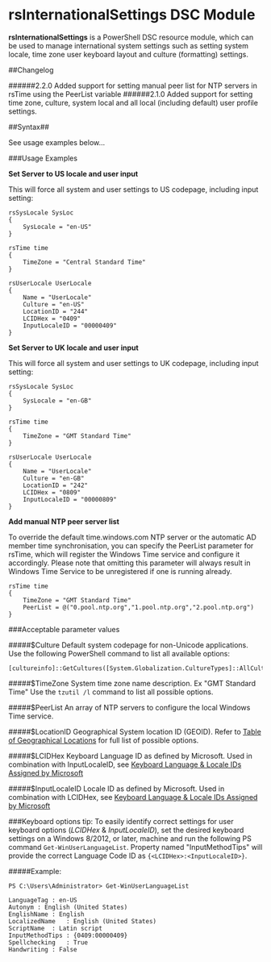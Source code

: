 rsInternationalSettings DSC Module
=======================

**rsInternationalSettings** is a PowerShell DSC resource module, which can be used to manage international system settings such as setting system locale, time zone user keyboard layout and culture (formatting) settings.

##Changelog

######2.2.0
Added support for setting manual peer list for NTP servers in rsTime using the PeerList variable
######2.1.0
Added support for setting time zone, culture, system local and all local (including default) user profile settings.

##Syntax##

See usage examples below...

###Usage Examples

**Set Server to US locale and user input**

This will force all system and user settings to US codepage, including input setting:

    rsSysLocale SysLoc
    {
    	SysLocale = "en-US"
    }
    
    rsTime time
    {
    	TimeZone = "Central Standard Time"
    }
    
    rsUserLocale UserLocale
    {
    	Name = "UserLocale"
		Culture = "en-US"
    	LocationID = "244"
    	LCIDHex = "0409"
    	InputLocaleID = "00000409"
    }


**Set Server to UK locale and user input**

This will force all system and user settings to UK codepage, including input setting:

    rsSysLocale SysLoc
    {
    	SysLocale = "en-GB"
    }
    
    rsTime time
    {
    	TimeZone = "GMT Standard Time"
    }
    
    rsUserLocale UserLocale
    {
    	Name = "UserLocale"
		Culture = "en-GB"
    	LocationID = "242"
    	LCIDHex = "0809"
    	InputLocaleID = "00000809"
    }

**Add manual NTP peer server list**

To override the default time.windows.com NTP server or the automatic AD member time synchronisation, you can specify the PeerList parameter for rsTime, which will register the Windows Time service and configure it accordingly. Please note that omitting this parameter will always result in Windows Time Service to be unregistered if one is running already.

    rsTime time
    {
        TimeZone = "GMT Standard Time"
        PeerList = @("0.pool.ntp.org","1.pool.ntp.org","2.pool.ntp.org")
    }

###Acceptable parameter values

#####$Culture
Default system codepage for non-Unicode applications. 
Use the following PowerShell command to list all available options:

    [cultureinfo]::GetCultures([System.Globalization.CultureTypes]::AllCultures)

#####$TimeZone
System time zone name description. Ex "GMT Standard Time"
Use the `tzutil /l` command to list all possible options.

#####$PeerList
An array of NTP servers to configure the local Windows Time service.

#####$LocationID
Geographical System location ID (GEOID). Refer to [Table of Geographical Locations](http://msdn.microsoft.com/en-us/library/windows/desktop/dd374073(v=vs.85).aspx) for full list of possible options.

#####$LCIDHex
Keyboard Language ID as defined by Microsoft. Used in combination with InputLocaleID, see [Keyboard Language & Locale IDs Assigned by Microsoft](http://msdn.microsoft.com/en-gb/goglobal/bb895996.aspx)

#####$InputLocaleID
Locale ID as defined by Microsoft. Used in combination with LCIDHex, see [Keyboard Language & Locale IDs Assigned by Microsoft](http://msdn.microsoft.com/en-gb/goglobal/bb895996.aspx)

###Keyboard options tip:
To easily identify correct settings for user keyboard options (*LCIDHex* & *InputLocaleID*), set the desired keyboard settings on a Windows 8/2012, or later, machine and run the following PS command `Get-WinUserLanguageList`. Property named "InputMethodTips" will provide the correct Language Code ID as `{<LCIDHex>:<InputLocaleID>}`.

#####Example:

    PS C:\Users\Administrator> Get-WinUserLanguageList
    
    LanguageTag : en-US
    Autonym : English (United States)
    EnglishName : English
    LocalizedName   : English (United States)
    ScriptName  : Latin script
    InputMethodTips : {0409:00000409}
    Spellchecking   : True
    Handwriting : False

